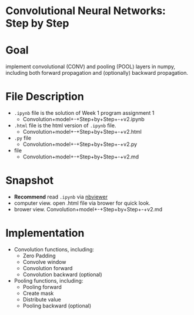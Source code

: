 # Convolutional Neural Networks: Step by Step

# Goal
implement convolutional (CONV) and pooling (POOL) layers in numpy, including both forward propagation and (optionally) backward propagation.

# File Description
- `.ipynb` file is the solution of Week 1 program assignment 1
  - Convolution+model+-+Step+by+Step+-+v2.ipynb
- `.html` file is the html version of `.ipynb` file.
  - Convolution+model+-+Step+by+Step+-+v2.html
- `.py` file
  - Convolution+model+-+Step+by+Step+-+v2.py
- file
  - Convolution+model+-+Step+by+Step+-+v2.md
  
# Snapshot
- **Recommend** read `.ipynb` via [nbviewer](https://nbviewer.jupyter.org/)
- computer view. open .html file via brower for quick look.
- brower view. Convolution+model+-+Step+by+Step+-+v2.md


# Implementation
- Convolution functions, including:
  - Zero Padding
  - Convolve window
  - Convolution forward
  - Convolution backward (optional)
- Pooling functions, including:
  - Pooling forward
  - Create mask
  - Distribute value
  - Pooling backward (optional)
